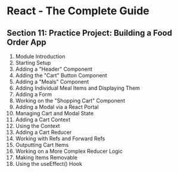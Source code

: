 # React - The Complete Guide

## Section 11: Practice Project: Building a Food Order App

1. Module Introduction
2. Starting Setup
3. Adding a "Header" Component
4. Adding the "Cart" Button Component
5. Adding a "Meals" Component
6. Adding Individual Meal Items and Displaying Them
7. Adding a Form
8. Working on the "Shopping Cart" Component
9. Adding a Modal via a React Portal
10. Managing Cart and Modal State
11. Adding a Cart Context
12. Using the Context
13. Adding a Cart Reducer
14. Working with Refs and Forward Refs
15. Outputting Cart Items
16. Working on a More Complex Reducer Logic
17. Making Items Removable
18. Using the useEffect() Hook
